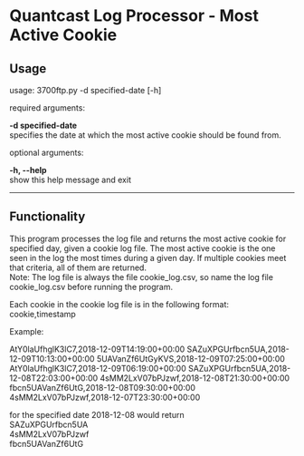 # Quantcast Log Processor - Most Active Cookie
## Usage
usage: 3700ftp.py -d specified-date [-h]

required arguments:

**-d specified-date**  
specifies the date at which the most active cookie should be found from.

optional arguments:

**-h, --help**  
show this help message and exit

-----

## Functionality
This program processes the log file and returns the most active cookie for specified day, given a cookie log file. The most active cookie is the one seen in the log the most times during a given day. If multiple cookies meet that criteria, all of them are returned.  
Note: The log file is always the file cookie_log.csv, so name the log file cookie_log.csv before running the program.

Each cookie in the cookie log file is in the following format: cookie,timestamp

Example:

AtY0laUfhglK3lC7,2018-12-09T14:19:00+00:00
SAZuXPGUrfbcn5UA,2018-12-09T10:13:00+00:00
5UAVanZf6UtGyKVS,2018-12-09T07:25:00+00:00
AtY0laUfhglK3lC7,2018-12-09T06:19:00+00:00
SAZuXPGUrfbcn5UA,2018-12-08T22:03:00+00:00
4sMM2LxV07bPJzwf,2018-12-08T21:30:00+00:00
fbcn5UAVanZf6UtG,2018-12-08T09:30:00+00:00
4sMM2LxV07bPJzwf,2018-12-07T23:30:00+00:00

for the specified date 2018-12-08 would return  
SAZuXPGUrfbcn5UA  
4sMM2LxV07bPJzwf   
fbcn5UAVanZf6UtG
